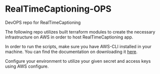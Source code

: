 # RealTimeCaptioning-OPS
DevOPS repo for RealTimeCaptioning 

The following repo utilizes built terraform modules to create the necessary infrastructure on AWS in order to host RealTimeCaptioning app.

In order to run the scripts, make sure you have AWS-CLI installed in your machine. 
You can find the documentation on downloading it [here](http://docs.aws.amazon.com/cli/latest/userguide/installing.html).

Configure your environment to utilize your given secret and access keys using AWS configure. 
